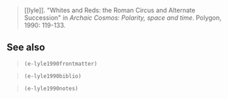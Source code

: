 > [[lyle]]. "Whites and Reds: the Roman Circus and Alternate Succession" in *Archaic Cosmos: Polarity, space and time*. Polygon, 1990: 119-133.
## See also
> `(e-lyle1990frontmatter)`

> `(e-lyle1990biblio)`

> `(e-lyle1990notes)`